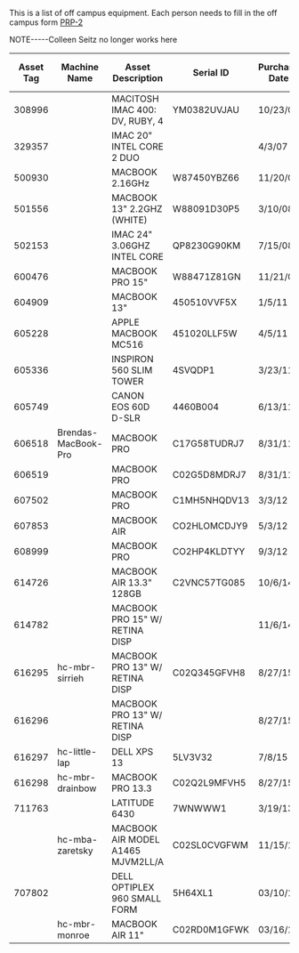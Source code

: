This is a list of off campus equipment.
Each person needs to fill in the off campus form [PRP-2](http://www.uh.edu/finance/Departments/Property%20Management/PRP-2.xls)

NOTE-----Colleen Seitz no longer works here

| Asset Tag | Machine Name      | Asset Description                 | Serial ID    | Purchase Date | Assignee               | Returned to Campus|
|-----------|-------------------|-----------------------------------|--------------|---------------|------------------------|--------------------|
| 308996    |                   | MACITOSH IMAC 400: DV, RUBY, 4    | YM0382UVJAU  | 10/23/00      | Zaretsky, Robert D     |                    |
| 329357    |                   | IMAC 20" INTEL CORE 2 DUO         |              | 4/3/07        | Monroe, William        |                    |
| 500930    |                   | MACBOOK 2.16GHz                   | W87450YBZ66  | 11/20/07      | Estess, Ted L          |                    |
| 501556    |                   | MACBOOK 13" 2.2GHZ (WHITE)        | W88091D30P5  | 3/10/08       | Newman, Anna P         |                    |
| 502153    |                   | IMAC 24" 3.06GHZ INTEL CORE       | QP8230G90KM  | 7/15/08       | Estess, Ted L          |                    |
| 600476    |                   | MACBOOK PRO 15"                   | W88471Z81GN  | 11/21/08      | Valier, Helen K        |                    |
| 604909    |                   | MACBOOK 13"                       | 450510VVF5X  | 1/5/11        | Armstrong, Richard H   |                    |
| 605228    |                   | APPLE MACBOOK MC516               | 451020LLF5W  | 4/5/11        | LeVeaux, Christine     |                    |
| 605336    |                   | INSPIRON 560 SLIM TOWER           | 4SVQDP1      | 3/23/11       | Bailey, Jeremy D       |                    |
| 605749    |                   | CANON EOS 60D D-SLR               | 4460B004     | 6/13/11       | Armstrong, Richard H   |                    |
| 606518    |Brendas-MacBook-Pro| MACBOOK PRO                       | C17G58TUDRJ7 | 8/31/11       | Rhoden, Brenda         |                    |
| 606519    |                   | MACBOOK PRO                       | C02G5D8MDRJ7 | 8/31/11       | Bhojani, Sarah         |                    |
| 607502    |                   | MACBOOK PRO                       | C1MH5NHQDV13 | 3/3/12        | Bailey, Jeremy D       |                    |
| 607853    |                   | MACBOOK AIR                       | CO2HLOMCDJY9 | 5/3/12        | Armstrong, Richard H   |                    |
| 608999    |                   | MACBOOK PRO                       | CO2HP4KLDTYY | 9/3/12        | Myrick, Keri D         |                    |
| 614726    |                   | MACBOOK AIR 13.3" 128GB           | C2VNC57TG085 | 10/6/14       | Nuila, Ricardo Ernesto |                    |
| 614782    |                   | MACBOOK PRO 15" W/ RETINA DISP    |              | 11/6/14       | Gish, Dustin           |                    |
| 616295    | hc-mbr-sirrieh    | MACBOOK PRO 13" W/ RETINA DISP    | C02Q345GFVH8 | 8/27/15       | Sirrieh, Rita Evelyn   |                    |
| 616296    |                   | MACBOOK PRO 13" W/ RETINA DISP    |              | 8/27/15       | Seitz, Colleen S       |                    |
| 616297    | hc-little-lap     | DELL XPS 13                       | 5LV3V32      | 7/8/15        | Little, Andy           |                    |
| 616298    | hc-mbr-drainbow   | MACBOOK PRO 13.3                  | C02Q2L9MFVH5 | 8/27/15       | Rainbow, David         |                    |
| 711763    |                   | LATITUDE 6430                     | 7WNWWW1      | 3/19/13       | Spring, Sarah          |                    |
|           | hc-mba-zaretsky   | MACBOOK AIR MODEL A1465 MJVM2LL/A | C02SL0CVGFWM | 11/15/16      | Zaretsky, Robert       | Hasn't left yet |
| 707802    |                   | DELL OPTIPLEX 960 SMALL FORM      | 5H64XL1      | 03/10/10      | Ramirez, Brenda        |                    |
|           | hc-mbr-monroe     | MACBOOK AIR 11"                   | C02RD0M1GFWK | 03/16/16      | Monroe, William        |                    |
